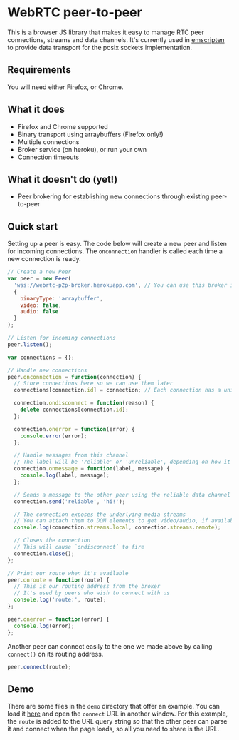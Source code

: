 # WebRTC peer-to-peer

This is a browser JS library that makes it easy to manage RTC peer connections, streams and data channels.
It's currently used in [emscripten](http://github.com/kripken/emscripten) to provide data transport for the posix sockets implementation.

## Requirements

You will need either Firefox, or Chrome.

## What it does

* Firefox and Chrome supported
* Binary transport using arraybuffers (Firefox only!)
* Multiple connections
* Broker service (on heroku), or run your own
* Connection timeouts

## What it doesn't do (yet!)

* Peer brokering for establishing new connections through existing peer-to-peer

## Quick start

Setting up a peer is easy. The code below will create a new peer and listen for incoming connections.
The `onconnection` handler is called each time a new connection is ready.

````javascript
// Create a new Peer
var peer = new Peer(
  'wss://webrtc-p2p-broker.herokuapp.com', // You can use this broker if you don't want to set one up
  {
    binaryType: 'arraybuffer',
    video: false,
    audio: false
  }
);

// Listen for incoming connections
peer.listen();

var connections = {};

// Handle new connections
peer.onconnection = function(connection) {
  // Store connections here so we can use them later
  connections[connection.id] = connection; // Each connection has a unique ID

  connection.ondisconnect = function(reason) {
    delete connections[connection.id];
  };

  connection.onerror = function(error) {
    console.error(error);
  };

  // Handle messages from this channel
  // The label will be 'reliable' or 'unreliable', depending on how it was received
  connection.onmessage = function(label, message) {
    console.log(label, message);
  };

  // Sends a message to the other peer using the reliable data channel
  connection.send('reliable', 'hi!');

  // The connection exposes the underlying media streams
  // You can attach them to DOM elements to get video/audio, if available
  console.log(connection.streams.local, connection.streams.remote);

  // Closes the connection
  // This will cause `ondisconnect` to fire
  connection.close();
};

// Print our route when it's available
peer.onroute = function(route) {
  // This is our routing address from the broker
  // It's used by peers who wish to connect with us
  console.log('route:', route);
};

peer.onerror = function(error) {
  console.log(error);
};
````

Another peer can connect easily to the one we made above by calling `connect()` on its routing address.

````javascript
peer.connect(route);
````

## Demo

There are some files in the `demo` directory that offer an example.
You can load it [here](http://js-platform.github.com/p2p/examples/data-demo.html) and open the `connect` URL in another window.
For this example, the `route` is added to the URL query string so that the other peer can parse it and connect when the page loads, so all you need to share is the URL.
